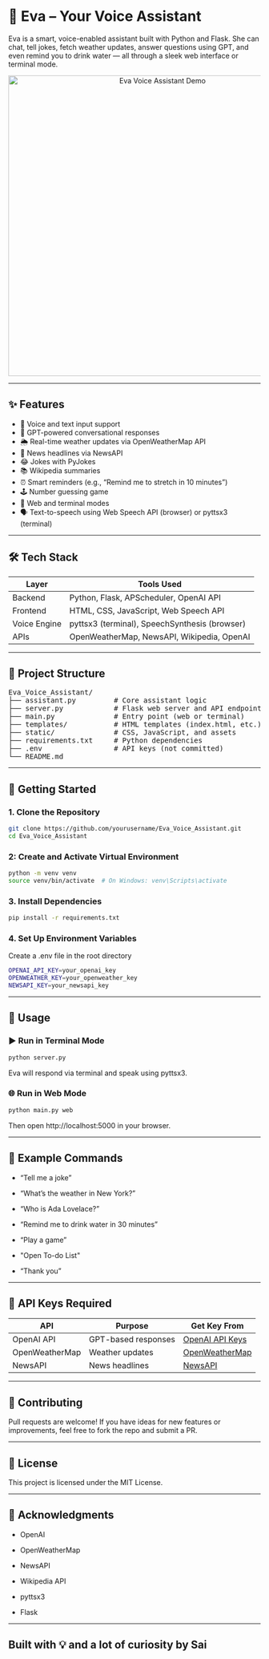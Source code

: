 # 🤖 Eva – Your Voice Assistant

Eva is a smart, voice-enabled assistant built with Python and Flask. She can chat, tell jokes, fetch weather updates, answer questions using GPT, and even remind you to drink water — all through a sleek web interface or terminal mode.

<p align="center">
  <img src="D:\Github Projects\Eva\static\assets\eva_ss.jpg" alt="Eva Voice Assistant Demo" width="600"/>
</p>

---

## ✨ Features

- 🎤 Voice and text input support
- 💬 GPT-powered conversational responses
- 🌦️ Real-time weather updates via OpenWeatherMap API
- 📰 News headlines via NewsAPI
- 😂 Jokes with PyJokes
- 📚 Wikipedia summaries
- ⏰ Smart reminders (e.g., “Remind me to stretch in 10 minutes”)
- 🕹️ Number guessing game
- 🧠 Web and terminal modes
- 🗣️ Text-to-speech using Web Speech API (browser) or pyttsx3 (terminal)

---

## 🛠️ Tech Stack

| Layer         | Tools Used                                      |
|---------------|--------------------------------------------------|
| Backend       | Python, Flask, APScheduler, OpenAI API          |
| Frontend      | HTML, CSS, JavaScript, Web Speech API           |
| Voice Engine  | pyttsx3 (terminal), SpeechSynthesis (browser)   |
| APIs          | OpenWeatherMap, NewsAPI, Wikipedia, OpenAI      |

---

## 📁 Project Structure

<pre>
Eva_Voice_Assistant/
├── assistant.py         # Core assistant logic
├── server.py            # Flask web server and API endpoints
├── main.py              # Entry point (web or terminal)
├── templates/           # HTML templates (index.html, etc.)
├── static/              # CSS, JavaScript, and assets
├── requirements.txt     # Python dependencies
├── .env                 # API keys (not committed)
└── README.md
</pre>
---

## 🚀 Getting Started

### 1. Clone the Repository

```bash
git clone https://github.com/yourusername/Eva_Voice_Assistant.git
cd Eva_Voice_Assistant
```
###  2: Create and Activate Virtual Environment
```bash
python -m venv venv
source venv/bin/activate  # On Windows: venv\Scripts\activate
```
### 3. Install Dependencies
```bash
pip install -r requirements.txt
```
### 4. Set Up Environment Variables
Create a .env file in the root directory
```bash
OPENAI_API_KEY=your_openai_key
OPENWEATHER_KEY=your_openweather_key
NEWSAPI_KEY=your_newsapi_key
```
---
## 🧪 Usage
### ▶️ Run in Terminal Mode
```bash
python server.py
```
Eva will respond via terminal and speak using pyttsx3.
### 🌐 Run in Web Mode
```bash
python main.py web
```
Then open http://localhost:5000 in your browser.

---
## 💬 Example Commands
- “Tell me a joke”

- “What’s the weather in New York?”

- “Who is Ada Lovelace?”

- “Remind me to drink water in 30 minutes”

- “Play a game”

- "Open To-do List" 

- “Thank you”

---

## 🔐 API Keys Required

| API             | Purpose                | Get Key From                                               |
|------------------|-------------------------|-------------------------------------------------------------|
| OpenAI API       | GPT-based responses     | [OpenAI API Keys](https://platform.openai.com/account/api-keys) |
| OpenWeatherMap   | Weather updates         | [OpenWeatherMap](https://openweathermap.org/api)           |
| NewsAPI          | News headlines          | [NewsAPI](https://newsapi.org)                             |


---
## 🤝 Contributing
Pull requests are welcome! If you have ideas for new features or improvements, feel free to fork the repo and submit a PR.

---
## 📜 License
This project is licensed under the MIT License.

---
## 🙌 Acknowledgments
- OpenAI

- OpenWeatherMap

- NewsAPI

- Wikipedia API

- pyttsx3

- Flask

---
## Built with 💡 and a lot of curiosity by Sai
